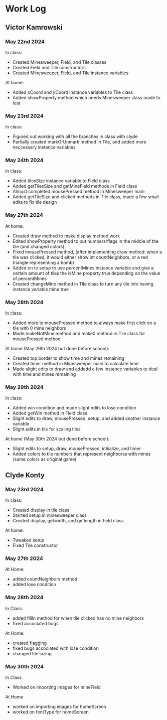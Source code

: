 # Work Log

## Victor Kamrowski

### May 22nd 2024

In class:
- Created Minesweeper, Field, and Tile classes
- Created Field and Tile constructors
- Created Minesweeper, Field, and Tile instance variables

At home:
- Added xCoord and yCoord instance variables to Tile class
- Added showProperty method which needs Minesweeper class made to test

### May 23rd 2024

In class:
- Figured out working with all the branches in class with clyde
- Partially created markOrUnmark method in Tile, and added more neccessary instance variables

### May 24th 2024

In class:
- Added tilesSize instance variable to Field class
- Added getTilesSize and getMineField methods in Field class
- Almost completed mousePressed method in Minesweeper main
- Added getTileSize and clicked methods in Tile class, made a few small edits to fix tile design

### May 27th 2024

At home:
- Created draw method to make display method work
- Edited showProperty method to put numbers/flags in the middle of the tile (and changed colors)
- Fixed mousePressed method, (after implementing draw method: when a tile was clicked, it would either show int countNeighbors, or a red triangle representing a bomb)
- Added on to setup to use percentMines instance variable and give a certain amount of tiles the isMine property true depending on the value of percentMines
- Created changeMine method in Tile class to turn any tile into having instance variable mine true

### May 28th 2024

In class:
- Added more to mousePressed method to always make first click on a tile with 0 mine neighbors
- Made makeNotMine method and make0 method in Tile class for mousePressed method

At home (May 29th 2024 but done before school):
- Created top border to show time and mines remaining
- Created timer method in Minesweeper main to calculate time
- Made slight edits to draw and addedd a few instance variables to deal with time and mines remaining

### May 29th 2024

In class:
- Added win condition and made slight edits to lose condition
- Added getWin method in Field class
- Slight edits to draw, mousePressed, setup, and added another instance variable
- Slight edits in tile for scaling tiles

At home (May 30th 2024 but done before school):
- Slight edits to setup, draw, mousePressed, intiialize, and timer
- Added colors to tile numbers that represent neighborss with mines (same colors as original game)

## Clyde Konty

### May 23rd 2024

In class:
- Created display in tile class
- Started setup in minesweeper class
- Created display, getwidth, and getlength in field class

At home:
- Tweaked setup
- Fixed Tile constructor

### May 27th 2024 

At Home: 
- added countNeighbors method
- added lose condition

### May 28th 2024

In Class:
- added fillIn method for when tile clicked has no mine neighbors
- fixed accociated bugs

At Home:
- created flagging
- fixed bugs accociated with lose condition
- changed tile sizing

### May 30th 2024

In Class
- Worked on importing images for mineField

At Home
- worked on importing images for homeScreen
- worked on fontType for homeScreen

